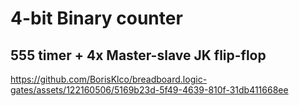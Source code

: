 # 4-bit Binary counter 

## 555 timer + 4x Master-slave JK flip-flop

https://github.com/BorisKlco/breadboard.logic-gates/assets/122160506/5169b23d-5f49-4639-810f-31db411668ee


